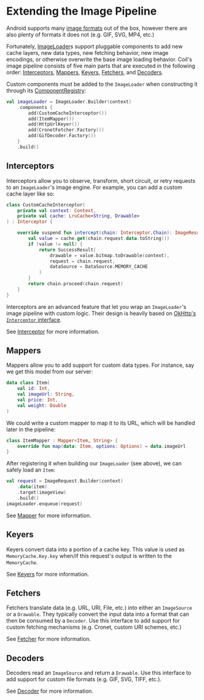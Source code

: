 # Extending the Image Pipeline

Android supports many [image formats](https://developer.android.com/guide/topics/media/media-formats#image-formats) out of the box, however there are also plenty of formats it does not (e.g. GIF, SVG, MP4, etc.)

Fortunately, [ImageLoader](image_loaders.md)s support pluggable components to add new cache layers, new data types, new fetching behavior, new image encodings, or otherwise overwrite the base image loading behavior. Coil's image pipeline consists of five main parts that are executed in the following order: [Interceptors](/coil/api/coil-core/coil3.intercept/-interceptor), [Mappers](/coil/api/coil-core/coil3.map/-mapper), [Keyers](/coil/api/coil-core/coil3.key/-keyer), [Fetchers](/coil/api/coil-core/coil3.fetch/-fetcher), and [Decoders](/coil/api/coil-core/coil3.decode/-decoder).

Custom components must be added to the `ImageLoader` when constructing it through its [ComponentRegistry](/coil/api/coil-core/coil3/-component-registry):

```kotlin
val imageLoader = ImageLoader.Builder(context)
    .components {
        add(CustomCacheInterceptor())
        add(ItemMapper())
        add(HttpUrlKeyer())
        add(CronetFetcher.Factory())
        add(GifDecoder.Factory())
    }
    .build()
```

## Interceptors

Interceptors allow you to observe, transform, short circuit, or retry requests to an `ImageLoader`'s image engine. For example, you can add a custom cache layer like so:

```kotlin
class CustomCacheInterceptor(
    private val context: Context,
    private val cache: LruCache<String, Drawable>
) : Interceptor {

    override suspend fun intercept(chain: Interceptor.Chain): ImageResult {
        val value = cache.get(chain.request.data.toString())
        if (value != null) {
            return SuccessResult(
                drawable = value.bitmap.toDrawable(context),
                request = chain.request,
                dataSource = DataSource.MEMORY_CACHE
            )
        }
        return chain.proceed(chain.request)
    }
}
```

Interceptors are an advanced feature that let you wrap an `ImageLoader`'s image pipeline with custom logic. Their design is heavily based on [OkHttp's `Interceptor` interface](https://square.github.io/okhttp/interceptors/#interceptors).

See [Interceptor](/coil/api/coil-core/coil3.intercept/-interceptor) for more information.

## Mappers

Mappers allow you to add support for custom data types. For instance, say we get this model from our server:

```kotlin
data class Item(
    val id: Int,
    val imageUrl: String,
    val price: Int,
    val weight: Double
)
```

We could write a custom mapper to map it to its URL, which will be handled later in the pipeline:

```kotlin
class ItemMapper : Mapper<Item, String> {
    override fun map(data: Item, options: Options) = data.imageUrl
}
```

After registering it when building our `ImageLoader` (see above), we can safely load an `Item`:

```kotlin
val request = ImageRequest.Builder(context)
    .data(item)
    .target(imageView)
    .build()
imageLoader.enqueue(request)
```

See [Mapper](/coil/api/coil-core/coil3.map/-mapper) for more information.

## Keyers

Keyers convert data into a portion of a cache key. This value is used as `MemoryCache.Key.key` when/if this request's output is written to the `MemoryCache`.

See [Keyers](/coil/api/coil-core/coil3.key/-keyer) for more information.

## Fetchers

Fetchers translate data (e.g. URL, URI, File, etc.) into either an `ImageSource` or a `Drawable`. They typically convert the input data into a format that can then be consumed by a `Decoder`. Use this interface to add support for custom fetching mechanisms (e.g. Cronet, custom URI schemes, etc.)

See [Fetcher](/coil/api/coil-core/coil3.fetch/-fetcher) for more information.

## Decoders

Decoders read an `ImageSource` and return a `Drawable`. Use this interface to add support for custom file formats (e.g. GIF, SVG, TIFF, etc.).

See [Decoder](/coil/api/coil-core/coil3.decode/-decoder) for more information.
